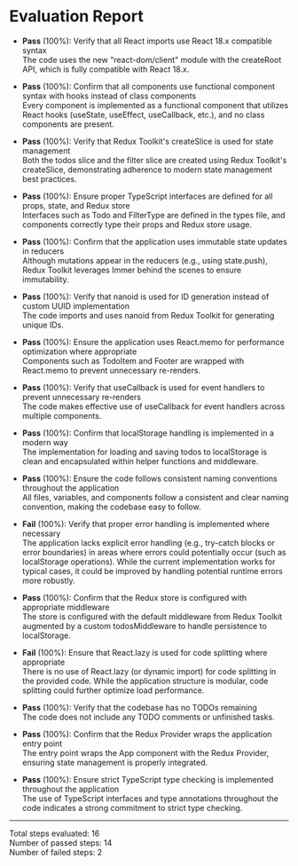 # Evaluation Report

- **Pass** (100%): Verify that all React imports use React 18.x compatible syntax  
  The code uses the new "react-dom/client" module with the createRoot API, which is fully compatible with React 18.x.

- **Pass** (100%): Confirm that all components use functional component syntax with hooks instead of class components  
  Every component is implemented as a functional component that utilizes React hooks (useState, useEffect, useCallback, etc.), and no class components are present.

- **Pass** (100%): Verify that Redux Toolkit's createSlice is used for state management  
  Both the todos slice and the filter slice are created using Redux Toolkit's createSlice, demonstrating adherence to modern state management best practices.

- **Pass** (100%): Ensure proper TypeScript interfaces are defined for all props, state, and Redux store  
  Interfaces such as Todo and FilterType are defined in the types file, and components correctly type their props and Redux store usage.

- **Pass** (100%): Confirm that the application uses immutable state updates in reducers  
  Although mutations appear in the reducers (e.g., using state.push), Redux Toolkit leverages Immer behind the scenes to ensure immutability.

- **Pass** (100%): Verify that nanoid is used for ID generation instead of custom UUID implementation  
  The code imports and uses nanoid from Redux Toolkit for generating unique IDs.

- **Pass** (100%): Ensure the application uses React.memo for performance optimization where appropriate  
  Components such as TodoItem and Footer are wrapped with React.memo to prevent unnecessary re-renders.

- **Pass** (100%): Verify that useCallback is used for event handlers to prevent unnecessary re-renders  
  The code makes effective use of useCallback for event handlers across multiple components.

- **Pass** (100%): Confirm that localStorage handling is implemented in a modern way  
  The implementation for loading and saving todos to localStorage is clean and encapsulated within helper functions and middleware.

- **Pass** (100%): Ensure the code follows consistent naming conventions throughout the application  
  All files, variables, and components follow a consistent and clear naming convention, making the codebase easy to follow.

- **Fail** (100%): Verify that proper error handling is implemented where necessary  
  The application lacks explicit error handling (e.g., try-catch blocks or error boundaries) in areas where errors could potentially occur (such as localStorage operations). While the current implementation works for typical cases, it could be improved by handling potential runtime errors more robustly.

- **Pass** (100%): Confirm that the Redux store is configured with appropriate middleware  
  The store is configured with the default middleware from Redux Toolkit augmented by a custom todosMiddleware to handle persistence to localStorage.

- **Fail** (100%): Ensure that React.lazy is used for code splitting where appropriate  
  There is no use of React.lazy (or dynamic import) for code splitting in the provided code. While the application structure is modular, code splitting could further optimize load performance.

- **Pass** (100%): Verify that the codebase has no TODOs remaining  
  The code does not include any TODO comments or unfinished tasks.

- **Pass** (100%): Confirm that the Redux Provider wraps the application entry point  
  The entry point wraps the App component with the Redux Provider, ensuring state management is properly integrated.

- **Pass** (100%): Ensure strict TypeScript type checking is implemented throughout the application  
  The use of TypeScript interfaces and type annotations throughout the code indicates a strong commitment to strict type checking.

---

Total steps evaluated: 16  
Number of passed steps: 14  
Number of failed steps: 2